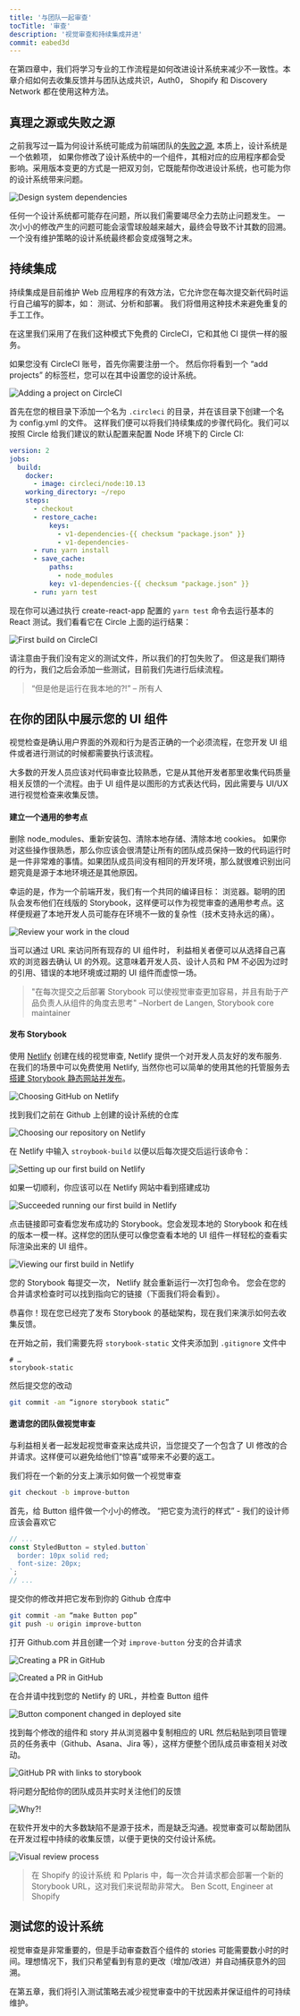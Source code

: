 ```yaml
---
title: '与团队一起审查'
tocTitle: '审查'
description: '视觉审查和持续集成并进'
commit: eabed3d
---
```


在第四章中，我们将学习专业的工作流程是如何改进设计系统来减少不一致性。本章介绍如何去收集反馈并与团队达成共识，Auth0， Shopify 和 Discovery Network 都在使用这种方法。

## 真理之源或失败之源

之前我写过一篇为何设计系统可能成为前端团队的[失败之源](https://blog.hichroma.com/why-design-systems-are-a-single-point-of-failure-ec9d30c107c2), 本质上，设计系统是一个依赖项， 如果你修改了设计系统中的一个组件，其相对应的应用程序都会受影响。采用版本变更的方式是一把双刃剑，它既能帮你改进设计系统，也可能为你的设计系统带来问题。

![Design system dependencies](/design-systems-for-developers/design-system-dependencies.png)

任何一个设计系统都可能存在问题，所以我们需要竭尽全力去防止问题发生。 一次小小的修改产生的问题可能会滚雪球般越来越大，最终会导致不计其数的回溯。一个没有维护策略的设计系统最终都会变成强弩之末。

## 持续集成

持续集成是目前维护 Web 应用程序的有效方法，它允许您在每次提交新代码时运行自己编写的脚本，如： 测试、分析和部署。 我们将借用这种技术来避免重复的手工工作。

在这里我们采用了在我们这种模式下免费的 CircleCI，它和其他 CI 提供一样的服务。

如果您没有 CircleCI 账号，首先你需要注册一个。 然后你将看到一个 “add projects” 的标签栏，您可以在其中设置您的设计系统。

![Adding a project on CircleCI](/design-systems-for-developers/circleci-add-project.png)

首先在您的根目录下添加一个名为 `.circleci` 的目录，并在该目录下创建一个名为 config.yml 的文件。 这样我们便可以将我们持续集成的步骤代码化。我们可以按照 Circle 给我们建议的默认配置来配置 Node 环境下的 Circle CI:

```yaml
version: 2
jobs:
  build:
    docker:
      - image: circleci/node:10.13
    working_directory: ~/repo
    steps:
      - checkout
      - restore_cache:
          keys:
            - v1-dependencies-{{ checksum "package.json" }}
            - v1-dependencies-
      - run: yarn install
      - save_cache:
          paths:
            - node_modules
          key: v1-dependencies-{{ checksum "package.json" }}
      - run: yarn test
```

现在你可以通过执行 create-react-app 配置的 `yarn test` 命令去运行基本的 React 测试。我们看看它在 Circle 上面的运行结果：

![First build on CircleCI](/design-systems-for-developers/circleci-first-build.png)

请注意由于我们没有定义的测试文件，所以我们的打包失败了。 但这是我们期待的行为，我们之后会添加一些测试，目前我们先进行后续流程。

> “但是他是运行在我本地的?!” – 所有人

## 在你的团队中展示您的 UI 组件

视觉检查是确认用户界面的外观和行为是否正确的一个必须流程，在您开发 UI 组件或者进行测试的时候都需要执行该流程。

大多数的开发人员应该对代码审查比较熟悉，它是从其他开发者那里收集代码质量相关反馈的一个流程。由于 UI 组件是以图形的方式表达代码，因此需要与 UI/UX 进行视觉检查来收集反馈。

#### 建立一个通用的参考点

删除 node_modules、重新安装包、清除本地存储、清除本地 cookies。 如果你对这些操作很熟悉，那么你应该会很清楚让所有的团队成员保持一致的代码运行时是一件非常难的事情。如果团队成员间没有相同的开发环境，那么就很难识别出问题究竟是源于本地环境还是其他原因。

幸运的是，作为一个前端开发，我们有一个共同的编译目标： 浏览器。聪明的团队会发布他们在线版的 Storybook，这样便可以作为视觉审查的通用参考点。这样便规避了本地开发人员可能存在环境不一致的复杂性（技术支持永远的痛）。

![Review your work in the cloud](/design-systems-for-developers/design-system-visual-review.jpg)

当可以通过 URL 来访问所有现存的 UI 组件时， 利益相关者便可以从选择自己喜欢的浏览器去确认 UI 的外观。这意味着开发人员、设计人员和 PM 不必因为过时的引用、错误的本地环境或过期的 UI 组件而虚惊一场。

> "在每次提交之后部署 Storybook 可以使视觉审查更加容易，并且有助于产品负责人从组件的角度去思考" –Norbert de Langen, Storybook core maintainer

#### 发布 Storybook

使用 [Netlify](http://netlify.com) 创建在线的视觉审查, Netlify 提供一个对开发人员友好的发布服务. 在我们的场景中可以免费使用 Netlify, 当然你也可以简单的使用其他的托管服务去[搭建 Storybook 静态网站并发布](https://storybook.js.org/docs/basics/exporting-storybook/)。

![Choosing GitHub on Netlify](/design-systems-for-developers/netlify-choose-provider.png)

找到我们之前在 Github 上创建的设计系统的仓库

![Choosing our repository on Netlify](/design-systems-for-developers/netlify-choose-repository.png)

在 Netlify 中输入 `stroybook-build` 以便以后每次提交后运行该命令：

![Setting up our first build on Netlify](/design-systems-for-developers/netlify-setup-build.png)

如果一切顺利，你应该可以在 Netlify 网站中看到搭建成功

![Succeeded running our first build in Netlify](/design-systems-for-developers/netlify-deployed.png)

点击链接即可查看您发布成功的 Storybook。您会发现本地的 Storybook 和在线的版本一模一样。这样您的团队便可以像您查看本地的 UI 组件一样轻松的查看实际渲染出来的 UI 组件。

![Viewing our first build in Netlify](/design-systems-for-developers/netlify-deployed-site.png)

您的 Storybook 每提交一次， Netlify 就会重新运行一次打包命令。 您会在您的合并请求检查时可以找到指向它的链接（下面我们将会看到）。

恭喜你！现在您已经完了发布 Storybook 的基础架构，现在我们来演示如何去收集反馈。

在开始之前，我们需要先将 `storybook-static` 文件夹添加到 `.gitignore` 文件中

```
# …
storybook-static
```

然后提交您的改动

```bash
git commit -am “ignore storybook static”
```

#### 邀请您的团队做视觉审查

与利益相关者一起发起视觉审查来达成共识，当您提交了一个包含了 UI 修改的合并请求。这样便可以避免给他们“惊喜”或带来不必要的返工。

我们将在一个新的分支上演示如何做一个视觉审查

```bash
git checkout -b improve-button
```

首先，给 Button 组件做一个小小的修改。 “把它变为流行的样式” - 我们的设计师应该会喜欢它

```javascript
// ...
const StyledButton = styled.button`
  border: 10px solid red;
  font-size: 20px;
`;
// ...
```

提交你的修改并把它发布到你的 Github 仓库中

```bash
git commit -am “make Button pop”
git push -u origin improve-button
```

打开 Github.com 并且创建一个对 `improve-button` 分支的合并请求

![Creating a PR in GitHub](/design-systems-for-developers/github-create-pr.png)

![Created a PR in GitHub](/design-systems-for-developers/github-created-pr.png)

在合并请中找到您的 Netlify 的 URL，并检查 Button 组件

![Button component changed in deployed site](/design-systems-for-developers/netlify-deployed-site-with-changed-button.png)

找到每个修改的组件和 story 并从浏览器中复制相应的 URL 然后粘贴到项目管理员的任务表中（Github、Asana、Jira 等），这样方便整个团队成员审查相关对改动。

![GitHub PR with links to storybook](/design-systems-for-developers/github-created-pr-with-links.png)

将问题分配给你的团队成员并实时关注他们的反馈

![Why?!](/design-systems-for-developers/visual-review-feedback-github.gif)

在软件开发中的大多数缺陷不是源于技术，而是缺乏沟通。视觉审查可以帮助团队在开发过程中持续的收集反馈，以便于更快的交付设计系统。

![Visual review process](/design-systems-for-developers/visual-review-loop.jpg)

> 在 Shopify 的设计系统 和 Pplaris 中，每一次合并请求都会部署一个新的 Storybook URL，这对我们来说帮助非常大。 Ben Scott, Engineer at Shopify

## 测试您的设计系统

视觉审查是非常重要的，但是手动审查数百个组件的 stories 可能需要数小时的时间。理想情况下，我们只希望看到有意的更改（增加/改进）并自动捕获意外的回溯。

在第五章，我们将引入测试策略去减少视觉审查中的干扰因素并保证组件的可持续维护。
